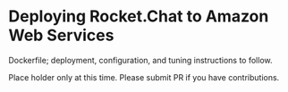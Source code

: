 # Deploying Rocket.Chat to Amazon Web Services

Dockerfile; deployment, configuration, and tuning instructions to follow.

Place holder only at this time.  Please submit PR if you have contributions.
